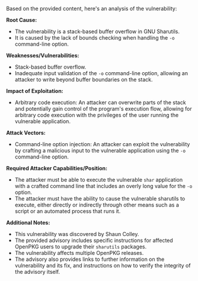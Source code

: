 Based on the provided content, here's an analysis of the vulnerability:

**Root Cause:**
- The vulnerability is a stack-based buffer overflow in GNU Sharutils.
- It is caused by the lack of bounds checking when handling the `-o` command-line option.

**Weaknesses/Vulnerabilities:**
- Stack-based buffer overflow.
- Inadequate input validation of the `-o` command-line option, allowing an attacker to write beyond buffer boundaries on the stack.

**Impact of Exploitation:**
- Arbitrary code execution: An attacker can overwrite parts of the stack and potentially gain control of the program's execution flow, allowing for arbitrary code execution with the privileges of the user running the vulnerable application.

**Attack Vectors:**
- Command-line option injection: An attacker can exploit the vulnerability by crafting a malicious input to the vulnerable application using the `-o` command-line option.

**Required Attacker Capabilities/Position:**
- The attacker must be able to execute the vulnerable `shar` application with a crafted command line that includes an overly long value for the `-o` option.
- The attacker must have the ability to cause the vulnerable sharutils to execute, either directly or indirectly through other means such as a script or an automated process that runs it.

**Additional Notes:**
- This vulnerability was discovered by Shaun Colley.
- The provided advisory includes specific instructions for affected OpenPKG users to upgrade their `sharutils` packages.
- The vulnerability affects multiple OpenPKG releases.
- The advisory also provides links to further information on the vulnerability and its fix, and instructions on how to verify the integrity of the advisory itself.